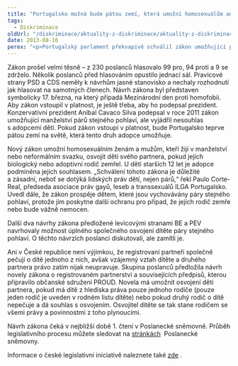 ```yaml
---
title: "Portugalsko možná bude pátou zemí, která umožní homosexuálům adoptovat děti partnera"
tags:
  - Diskriminace
oldUrl: "/diskriminace/aktuality-z-diskriminace/aktuality-z-diskriminace-2013/portugalsko-mozna-bude-patou-zemi-ktera-umozni-homosexualum-adoptovat-deti-partnera/"
date: 2013-08-16
perex: "<p>Portugalský parlament překvapivě schválil zákon umožňující párům stejného pohlaví adoptovat za určitých podmínek děti partnera. </p>"
---
```


<!-- imported from the old website -->

<p>Zákon prošel velmi těsně – z 230 poslanců hlasovalo 99 pro, 94 proti a 9 se zdrželo. Několik poslanců před hlasováním opustilo jednací sál. Pravicové strany PSD a CDS neměly k návrhům jasné stanovisko a nechaly rozhodnutí jak hlasovat na samotných členech. Návrh zákona byl představen symbolicky 17. března, na který připadá Mezinárodní den proti homofobii. Aby zákon vstoupil v platnost, je ještě třeba, aby ho podepsal prezident. Konzervativní prezident Aníbal Cavaco Silva podepsal v roce 2011 zákon umožňující manželství párů stejného pohlaví, ale vyjádřil nesouhlas s adopcemi dětí. Pokud zákon vstoupí v platnost, bude Portugalsko teprve pátou zemí na světě, která tento druh adopce umožňuje.</p><p>Nový zákon umožní homosexuálním ženám a mužům, kteří žijí v manželství nebo neformálním svazku, osvojit děti svého partnera, pokud jejich biologický nebo adoptivní rodič zemřel. U dětí starších 12 let je adopce podmíněna jejich souhlasem. „Schválení tohoto zákona je důležité a zásadní, neboť se dotýká lidských práv dětí, nejen párů,“ řekl Paulo Corte-Real, předseda asociace práv gayů, leseb a transsexuálů ILGA Portugalsko. Uvedl dále, že zákon prospěje dětem, které jsou vychovávány páry stejného pohlaví, protože jim poskytne další ochranu pro případ, že jejich rodič zemře nebo bude vážně nemocen. </p><p>Další dva návrhy zákona předložené levicovými stranami BE a PEV navrhovaly možnost úplného společného osvojení dítěte páry stejného pohlaví. O těchto návrzích poslanci diskutovali, ale zamítli je.    </p><p>Ani v České republice není výjimkou, že registrovaní partneři společně pečují o dítě jednoho z nich, avšak vzájemný vztah dítěte a druhého partnera právo zatím nijak neupravuje. Skupina poslanců předložila návrh novely zákona o registrovaném partnerství a souvisejících předpisů, kterou připravilo občanské sdružení PROUD. Novela má umožnit osvojení dětí partnera, pokud má dítě z hlediska práva pouze jednoho rodiče (pouze jeden rodič je uveden v rodném listu dítěte) nebo pokud druhý rodič o dítě nepečuje a dá souhlas s osvojením. Osvojitel dítěte se tak stane rodičem se všemi právy a povinnostmi z toho plynoucími. </p><p>Návrh zákona čeká v nejbližší době 1. čtení v Poslanecké sněmovně. Průběh legislativního procesu můžete sledovat na <a title="Otevření do nového okna" href="http://www.psp.cz/sqw/historie.sqw?o=6&amp;t=1022" target="_blank">stránkách</a> <img alt="" src="https://www.ochrance.cz/typo3/ext/od_linkdesc/icons/external.gif" class="od_linkdesc_icon_external" /> Poslanecké sněmovny. </p>Informace o české legislativní iniciativě naleznete také <a title="Otevření do nového okna" href="http://www.stejnarodina.cz/" target="_blank">zde</a> <img alt="" src="https://www.ochrance.cz/typo3/ext/od_linkdesc/icons/external.gif" class="od_linkdesc_icon_external" />.
